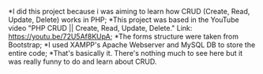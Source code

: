 *I did this project because i was aiming to learn how CRUD (Create, Read, Update, Delete) works in PHP;
*This project was based in the YouTube video "PHP CRUD || Create, Read, Update, Delete." Link: https://youtu.be/72U5Af8KUpA;
*The forms structure were taken from Bootstrap;
*I used XAMPP's Apache Webserver and MySQL DB to store the entire code;
*That's basically it. There's nothing much to see here but it was really funny to do and learn about CRUD.
